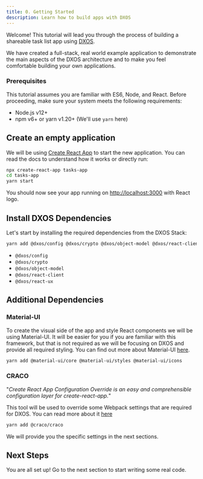 ```yaml
---
title: 0. Getting Started
description: Learn how to build apps with DXOS
---
```


Welcome! This tutorial will lead you through the process of building a shareable task list app using [DXOS](https://github.com/dxos).

We have created a full-stack, real world example application to demonstrate the main aspects of the DXOS architecture and to make you feel comfortable building your own applications.

### Prerequisites

This tutorial assumes you are familiar with ES6, Node, and React.
Before proceeding, make sure your system meets the following requirements:

- Node.js v12+
- npm v6+ or yarn v1.20+ (We'll use `yarn` here)

## Create an empty application

We will be using [Create React App](https://reactjs.org/docs/create-a-new-react-app.html) to start the new application. You can read the docs to understand how it works or directly run:

```bash
npx create-react-app tasks-app
cd tasks-app
yarn start
```

You should now see your app running on [http://localhost:3000](http://localhost:3000) with React logo.

## Install DXOS Dependencies

Let's start by installing the required dependencies from the DXOS Stack:

```bash
yarn add @dxos/config @dxos/crypto @dxos/object-model @dxos/react-client @dxos/react-ux
```

- `@dxos/config`
- `@dxos/crypto`
- `@dxos/object-model`
- `@dxos/react-client`
- `@dxos/react-ux`

## Additional Dependencies

### Material-UI

To create the visual side of the app and style React components we will be using Material-UI. It will be easier for you if you are familiar with this framework, but that is not required as we will be focusing on DXOS and provide all required styling. You can find out more about Material-UI [here](https://material-ui.com/).

```bash
yarn add @material-ui/core @material-ui/styles @material-ui/icons
```

### CRACO

"_Create React App Configuration Override is an easy and comprehensible configuration layer for create-react-app._"

This tool will be used to override some Webpack settings that are required for DXOS. You can read more about it [here](https://github.com/gsoft-inc/craco)

```bash
yarn add @craco/craco
```

We will provide you the specific settings in the next sections.

## Next Steps

You are all set up! Go to the next section to start writing some real code.
